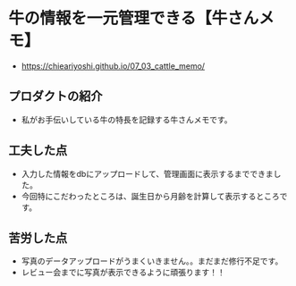 # 牛の情報を一元管理できる【牛さんメモ】
- https://chieariyoshi.github.io/07_03_cattle_memo/
## プロダクトの紹介
- 私がお手伝いしている牛の特長を記録する牛さんメモです。

## 工夫した点
- 入力した情報をdbにアップロードして、管理画面に表示するまでできました。
- 今回特にこだわったところは、誕生日から月齢を計算して表示するところです。

## 苦労した点
- 写真のデータアップロードがうまくいきません。。まだまだ修行不足です。
- レビュー会までに写真が表示できるように頑張ります！！
